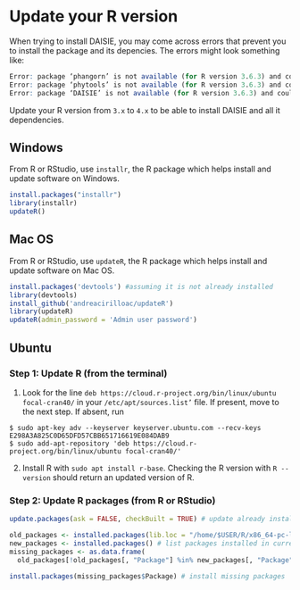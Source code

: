 # Update your R version

When trying to install DAISIE, you may come across errors that prevent you to install the package and its depencies. The errors might look something like:

```r
Error: package ‘phangorn’ is not available (for R version 3.6.3) and could not be installed.
Error: package ‘phytools’ is not available (for R version 3.6.3) and could not be installed.
Error: package ‘DAISIE’ is not available (for R version 3.6.3) and could not be installed.
```

Update your R version from `3.x` to `4.x` to be able to install DAISIE and all it dependencies.

## Windows
From R or RStudio, use `installr`, the R package which helps install and update software on Windows.

```r
install.packages("installr")
library(installr)
updateR()
```

## Mac OS
From R or RStudio, use `updateR`, the R package which helps install and update software on Mac OS.

```r
install.packages('devtools') #assuming it is not already installed
library(devtools)
install_github('andreacirilloac/updateR')
library(updateR)
updateR(admin_password = 'Admin user password')
```

## Ubuntu

### Step 1: Update R (from the terminal)

1. Look for the line `deb https://cloud.r-project.org/bin/linux/ubuntu focal-cran40/` in your `/etc/apt/sources.list’` file. If present, move to the next step. If absent, run 
```
$ sudo apt-key adv --keyserver keyserver.ubuntu.com --recv-keys E298A3A825C0D65DFD57CBB651716619E084DAB9
$ sudo add-apt-repository 'deb https://cloud.r-project.org/bin/linux/ubuntu focal-cran40/'
```
2. Install R with `sudo apt install r-base`. Checking the R version with `R --version` should return an updated version of R.

### Step 2: Update R packages (from R or RStudio)

```r
update.packages(ask = FALSE, checkBuilt = TRUE) # update already installed packages

old_packages <- installed.packages(lib.loc = "/home/$USER/R/x86_64-pc-linux-gnu-library/3.6/") # list packages installed in old R version
new_packages <- installed.packages() # list packages installed in current, updated R version
missing_packages <- as.data.frame(
  old_packages[!old_packages[, "Package"] %in% new_packages[, "Package"],]) # list missing packages in new R version.

install.packages(missing_packages$Package) # install missing packages
```

